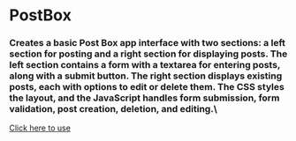 # PostBox

### Creates a basic **Post Box** app interface with two sections: a left section for posting and a right section for displaying posts. The left section contains a form with a textarea for entering posts, along with a submit button. The right section displays existing posts, each with options to edit or delete them. The **CSS** styles the layout, and the **JavaScript** handles form submission, form validation, post creation, deletion, and editing.\
[Click here to use](https://saddabcodes.github.io/Post-Box/)

